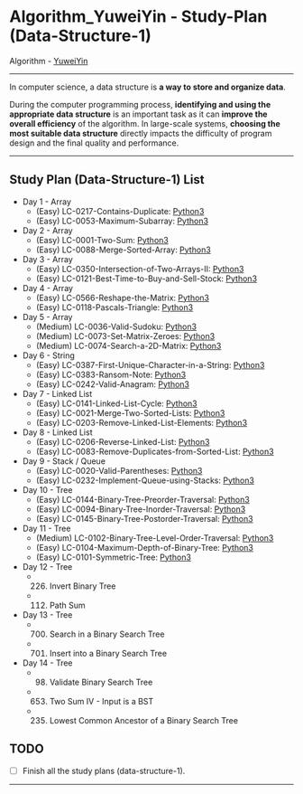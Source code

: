 # Algorithm_YuweiYin - Study-Plan (Data-Structure-1)

Algorithm - [YuweiYin](https://github.com/YuweiYin)

---

In computer science, a data structure is **a way to store and organize data**.

During the computer programming process, **identifying and using the appropriate data structure** is an important task as it can **improve the overall efficiency** of the algorithm. In large-scale systems, **choosing the most suitable data structure** directly impacts the difficulty of program design and the final quality and performance.

---

## Study Plan (Data-Structure-1) List

- Day 1 - Array
  - (Easy) LC-0217-Contains-Duplicate: [Python3](https://github.com/YuweiYin/Algorithm_YuweiYin/blob/master/LeetCode-All-Solution/Python3/LC-0217-Contains-Duplicate.py)
  - (Easy) LC-0053-Maximum-Subarray: [Python3](https://github.com/YuweiYin/Algorithm_YuweiYin/blob/master/LeetCode-All-Solution/Python3/LC-0053-Maximum-Subarray.py)
- Day 2 - Array
  - (Easy) LC-0001-Two-Sum: [Python3](https://github.com/YuweiYin/Algorithm_YuweiYin/blob/master/LeetCode-All-Solution/Python3/LC-0001-Two-Sum.py)
  - (Easy) LC-0088-Merge-Sorted-Array: [Python3](https://github.com/YuweiYin/Algorithm_YuweiYin/blob/master/LeetCode-All-Solution/Python3/LC-0088-Merge-Sorted-Array.py)
- Day 3 - Array
  - (Easy) LC-0350-Intersection-of-Two-Arrays-II: [Python3](https://github.com/YuweiYin/Algorithm_YuweiYin/blob/master/LeetCode-All-Solution/Python3/LC-0350-Intersection-of-Two-Arrays-II.py)
  - (Easy) LC-0121-Best-Time-to-Buy-and-Sell-Stock: [Python3](https://github.com/YuweiYin/Algorithm_YuweiYin/blob/master/LeetCode-All-Solution/Python3/LC-0121-Best-Time-to-Buy-and-Sell-Stock.py)
- Day 4 - Array
  - (Easy) LC-0566-Reshape-the-Matrix: [Python3](https://github.com/YuweiYin/Algorithm_YuweiYin/blob/master/LeetCode-All-Solution/Python3/LC-0350-Intersection-of-Two-Arrays-II.py)
  - (Easy) LC-0118-Pascals-Triangle: [Python3](https://github.com/YuweiYin/Algorithm_YuweiYin/blob/master/LeetCode-All-Solution/Python3/LC-0118-Pascals-Triangle.py)
- Day 5 - Array
  - (Medium) LC-0036-Valid-Sudoku: [Python3](https://github.com/YuweiYin/Algorithm_YuweiYin/blob/master/LeetCode-All-Solution/Python3/LC-0036-Valid-Sudoku.py)
  - (Medium) LC-0073-Set-Matrix-Zeroes: [Python3](https://github.com/YuweiYin/Algorithm_YuweiYin/blob/master/LeetCode-All-Solution/Python3/LC-0073-Set-Matrix-Zeroes.py)
  - (Medium) LC-0074-Search-a-2D-Matrix: [Python3](https://github.com/YuweiYin/Algorithm_YuweiYin/blob/master/LeetCode-All-Solution/Python3/LC-0074-Search-a-2D-Matrix.py)
- Day 6 - String
  - (Easy) LC-0387-First-Unique-Character-in-a-String: [Python3](https://github.com/YuweiYin/Algorithm_YuweiYin/blob/master/LeetCode-All-Solution/Python3/LC-0387-First-Unique-Character-in-a-String.py)
  - (Easy) LC-0383-Ransom-Note: [Python3](https://github.com/YuweiYin/Algorithm_YuweiYin/blob/master/LeetCode-All-Solution/Python3/LC-0383-Ransom-Note.py)
  - (Easy) LC-0242-Valid-Anagram: [Python3](https://github.com/YuweiYin/Algorithm_YuweiYin/blob/master/LeetCode-All-Solution/Python3/LC-0242-Valid-Anagram.py)
- Day 7 - Linked List
  - (Easy) LC-0141-Linked-List-Cycle: [Python3](https://github.com/YuweiYin/Algorithm_YuweiYin/blob/master/LeetCode-All-Solution/Python3/LC-0141-Linked-List-Cycle.py)
  - (Easy) LC-0021-Merge-Two-Sorted-Lists: [Python3](https://github.com/YuweiYin/Algorithm_YuweiYin/blob/master/LeetCode-All-Solution/Python3/LC-0021-Merge-Two-Sorted-Lists.py)
  - (Easy) LC-0203-Remove-Linked-List-Elements: [Python3](https://github.com/YuweiYin/Algorithm_YuweiYin/blob/master/LeetCode-All-Solution/Python3/LC-0203-Remove-Linked-List-Elements.py)
- Day 8 - Linked List
  - (Easy) LC-0206-Reverse-Linked-List: [Python3](https://github.com/YuweiYin/Algorithm_YuweiYin/blob/master/LeetCode-All-Solution/Python3/LC-0206-Reverse-Linked-List.py)
  - (Easy) LC-0083-Remove-Duplicates-from-Sorted-List: [Python3](https://github.com/YuweiYin/Algorithm_YuweiYin/blob/master/LeetCode-All-Solution/Python3/LC-0083-Remove-Duplicates-from-Sorted-List.py)
- Day 9 - Stack / Queue
  - (Easy) LC-0020-Valid-Parentheses: [Python3](https://github.com/YuweiYin/Algorithm_YuweiYin/blob/master/LeetCode-All-Solution/Python3/LC-0020-Valid-Parentheses.py)
  - (Easy) LC-0232-Implement-Queue-using-Stacks: [Python3](https://github.com/YuweiYin/Algorithm_YuweiYin/blob/master/LeetCode-All-Solution/Python3/LC-0232-Implement-Queue-using-Stacks.py)
- Day 10 - Tree
  - (Easy) LC-0144-Binary-Tree-Preorder-Traversal: [Python3](https://github.com/YuweiYin/Algorithm_YuweiYin/blob/master/LeetCode-All-Solution/Python3/LC-0144-Binary-Tree-Preorder-Traversal.py)
  - (Easy) LC-0094-Binary-Tree-Inorder-Traversal: [Python3](https://github.com/YuweiYin/Algorithm_YuweiYin/blob/master/LeetCode-All-Solution/Python3/LC-0094-Binary-Tree-Inorder-Traversal.py)
  - (Easy) LC-0145-Binary-Tree-Postorder-Traversal: [Python3](https://github.com/YuweiYin/Algorithm_YuweiYin/blob/master/LeetCode-All-Solution/Python3/LC-0145-Binary-Tree-Postorder-Traversal.py)
- Day 11 - Tree
  - (Medium) LC-0102-Binary-Tree-Level-Order-Traversal: [Python3](https://github.com/YuweiYin/Algorithm_YuweiYin/blob/master/LeetCode-All-Solution/Python3/LC-0102-Binary-Tree-Level-Order-Traversal.py)
  - (Easy) LC-0104-Maximum-Depth-of-Binary-Tree: [Python3](https://github.com/YuweiYin/Algorithm_YuweiYin/blob/master/LeetCode-All-Solution/Python3/LC-0104-Maximum-Depth-of-Binary-Tree.py)
  - (Easy) LC-0101-Symmetric-Tree: [Python3](https://github.com/YuweiYin/Algorithm_YuweiYin/blob/master/LeetCode-All-Solution/Python3/LC-0101-Symmetric-Tree.py)
- Day 12 - Tree
  - 226. Invert Binary Tree
  - 112. Path Sum
- Day 13 - Tree
  - 700. Search in a Binary Search Tree
  - 701. Insert into a Binary Search Tree
- Day 14 - Tree
  - 98. Validate Binary Search Tree
  - 653. Two Sum IV - Input is a BST
  - 235. Lowest Common Ancestor of a Binary Search Tree

## TODO

- [ ] Finish all the study plans (data-structure-1).

---
